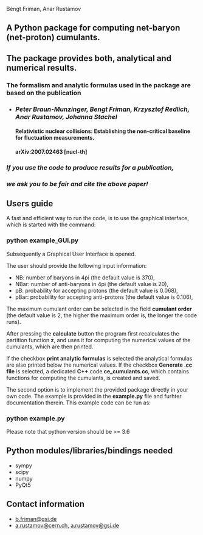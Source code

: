 Bengt Friman, Anar Rustamov


## A Python package for computing net-baryon (net-proton) cumulants.

## The package provides both, analytical and numerical results.

### The formalism and analytic formulas used in the package are based on the publication

- ### *Peter Braun-Munzinger, Bengt Friman, Krzysztof Redlich, Anar Rustamov, Johanna Stachel*
  #### Relativistic nuclear collisions: Establishing the non-critical baseline for fluctuation measurements.
  #### arXiv:2007.02463 [nucl-th]
       
### *If you use the code to produce results for a publication,* 
### *we ask you to be fair and cite the above paper!*

## Users guide
A fast and efficient way to run the code, is to use the graphical interface,
which is started with the command:

### python example_GUI.py

Subsequently a Graphical User Interface is opened.

The user should provide the following input information:

- NB: number of baryons in 4pi  (the default value is 370),
- NBar: number of anti-baryons in 4pi (the default value is 20),
- pB: probability for accepting protons (the default value is 0.068),
- pBar: probability for accepting anti-protons (the default value is 0.106),

The maximum cumulant order can be selected in the field **cumulant order** (the default value is 2, 
the higher the maximum order is, the longer the code runs).

After pressing the **calculate** button the program first recalculates the partition function **z**, and uses it for 
computing the numerical values of the cumulants, which are then printed.

If the checkbox **print analytic formulas** is selected the analytical formulas are also printed below the numerical values.
If the checkbox **Generate .cc file** is selected, a dedicated  **C++** code  **ce_cumulants.cc**, which contains 
functions for computing the cumulants, is created and saved.

The second option is to implement the provided package directly in your own code.
The example is provided in the **example.py** file and furhter documentation therein. This example code can be run as:

### python example.py
Please note that python version should be >= 3.6
## Python modules/libraries/bindings needed 

- sympy
- scipy
- numpy
- PyQt5

## Contact information

- b.friman@gsi.de
- a.rustamov@cern.ch, a.rustamov@gsi.de
